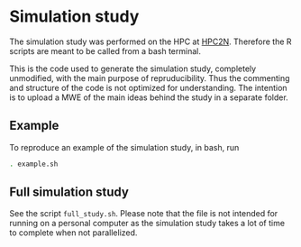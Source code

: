 # Simulation study
The simulation study was performed on the HPC at [HPC2N](https://www.hpc2n.umu.se/). Therefore the R scripts are meant to be called from a bash terminal. 

This is the code used to generate the simulation study, completely unmodified, with the main purpose of repruducibility. Thus the commenting and structure of the code is not optimized for understanding. The intention is to upload a MWE of the main ideas behind the study in a separate folder.

## Example
To reproduce an example of the simulation study, in bash, run 

```bash
. example.sh
```

## Full simulation study 
See the script `full_study.sh`. Please note that the file is not intended for running on a personal computer as the simulation study takes a lot of time to complete when not parallelized.
